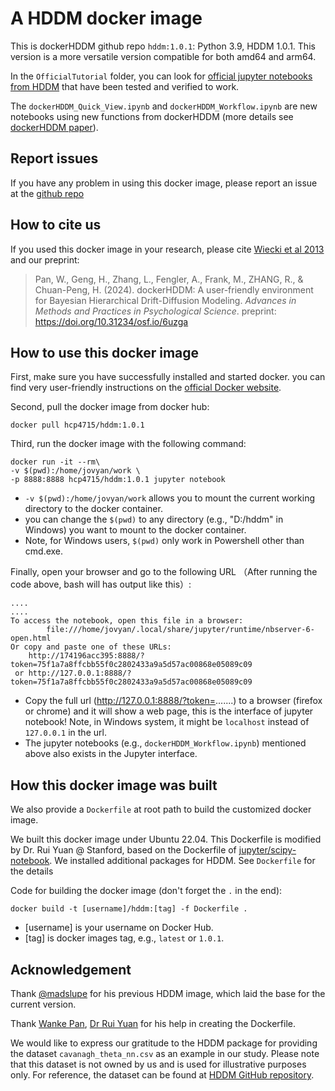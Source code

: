 # A HDDM docker image

This is dockerHDDM github repo `hddm:1.0.1`: Python 3.9, HDDM 1.0.1. This version is a more versatile version compatible for both amd64 and arm64.

In the `OfficialTutorial` folder, you can look for [official jupyter notebooks from HDDM](http://ski.clps.brown.edu/hddm_docs/tutorial.html) that have been tested and verified to work.

The `dockerHDDM_Quick_View.ipynb` and `dockerHDDM_Workflow.ipynb` are new notebooks using new functions from dockerHDDM (more details see [dockerHDDM paper](https://osf.io/preprints/psyarxiv/6uzga)).

## Report issues

If you have any problem in using this docker image, please report an issue at the [github repo](https://github.com/hcp4715/hddm_docker/issues)

## How to cite us

If you used this docker image in your research, please cite [Wiecki et al 2013](https://www.frontiersin.org/articles/10.3389/fninf.2013.00014/full) and our preprint:

> Pan, W., Geng, H., Zhang, L., Fengler, A., Frank, M., ZHANG, R., & Chuan-Peng, H. (2024). dockerHDDM: A user-friendly environment for Bayesian Hierarchical Drift-Diffusion Modeling. *Advances in Methods and Practices in Psychological Science*. preprint: https://doi.org/10.31234/osf.io/6uzga

## How to use this docker image

First, make sure you have successfully installed and started docker. you can find very user-friendly instructions on the [official Docker website](https://docs.docker.com/get-docker/).

Second, pull the docker image from docker hub:

```
docker pull hcp4715/hddm:1.0.1
```

Third, run the docker image with the following command:

```
docker run -it --rm\
-v $(pwd):/home/jovyan/work \
-p 8888:8888 hcp4715/hddm:1.0.1 jupyter notebook
```

- `-v $(pwd):/home/jovyan/work` allows you to mount the current working directory to the docker container.
- you can change the `$(pwd)` to any directory (e.g., "D:/hddm" in Windows) you want to mount to the docker container.
- Note, for Windows users, `$(pwd)` only work in Powershell other than cmd.exe.

Finally, open your browser and go to the following URL （After running the code above, bash will has output like this）:

```
....
....
To access the notebook, open this file in a browser:
        file:///home/jovyan/.local/share/jupyter/runtime/nbserver-6-open.html
Or copy and paste one of these URLs:
    http://174196acc395:8888/?token=75f1a7a8ffcbb55f0c2802433a9a5d57ac00868e05089c09
 or http://127.0.0.1:8888/?token=75f1a7a8ffcbb55f0c2802433a9a5d57ac00868e05089c09
```

- Copy the full url (http://127.0.0.1:8888/?token=.......) to a browser (firefox or chrome) and it will show a web page, this is the interface of jupyter notebook! Note, in Windows system, it might be `localhost` instead of `127.0.0.1` in the url.
- The jupyter notebooks (e.g., `dockerHDDM_Workflow.ipynb`) mentioned above also exists in the Jupyter interface.

## How this docker image was built

We also provide a `Dockerfile` at root path to build the customized docker image.

We built this docker image under Ubuntu 22.04. This Dockerfile is modified by Dr. Rui Yuan @ Stanford, based on the Dockerfile of [jupyter/scipy-notebook](https://hub.docker.com/r/jupyter/scipy-notebook/dockerfile). We installed additional packages for HDDM. See `Dockerfile` for the details

Code for building the docker image (don't forget the `.` in the end):

```
docker build -t [username]/hddm:[tag] -f Dockerfile .
```

* [username] is your username on Docker Hub.
* [tag] is docker images tag, e.g., `latest` or `1.0.1`.

## Acknowledgement

Thank [@madslupe](https://github.com/madslupe) for his previous HDDM image, which laid the base for the current version.

Thank [Wanke Pan](https://github.com/panwanke/), [Dr Rui Yuan](https://scholar.google.com/citations?user=h8_wSLkAAAAJ&hl=en) for his help in creating the Dockerfile. 

We would like to express our gratitude to the HDDM package for providing the dataset `cavanagh_theta_nn.csv` as an example in our study. Please note that this dataset is not owned by us and is used for illustrative purposes only. For reference, the dataset can be found at [HDDM GitHub repository](https://github.com/hddm-devs/hddm/blob/master/hddm/examples/cavanagh_theta_nn.csv).
